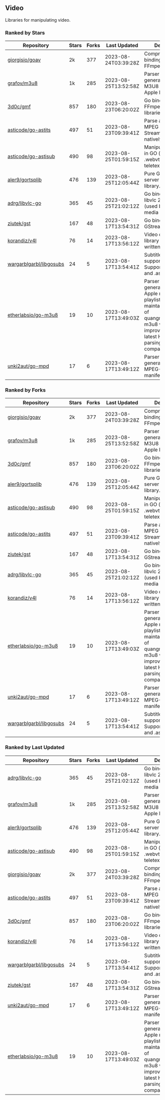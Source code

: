 ## Video

Libraries for manipulating video.

### Ranked by Stars

| Repository | Stars | Forks | Last Updated | Description | 
|------------|-------|-------|--------------|-------------|
| [giorgisio/goav](https://github.com/giorgisio/goav) | 2k | 377 | 2023-08-24T03:39:28Z |  Comprehensive Go bindings for FFmpeg. |
| [grafov/m3u8](https://github.com/grafov/m3u8) | 1k | 285 | 2023-08-25T13:52:58Z |  Parser and generator library of M3U8 playlists for Apple HLS. |
| [3d0c/gmf](https://github.com/3d0c/gmf) | 857 | 180 | 2023-08-23T06:20:02Z |  Go bindings for FFmpeg av\* libraries. |
| [asticode/go-astits](https://github.com/asticode/go-astits) | 497 | 51 | 2023-08-23T09:39:41Z |  Parse and demux MPEG Transport Streams (.ts) natively in GO. |
| [asticode/go-astisub](https://github.com/asticode/go-astisub) | 490 | 98 | 2023-08-25T01:59:15Z |  Manipulate subtitles in GO (.srt, .stl, .ttml, .webvtt, .ssa/.ass, teletext, .smi, etc.). |
| [aler9/gortsplib](https://github.com/aler9/gortsplib) | 476 | 139 | 2023-08-25T12:05:44Z |  Pure Go RTSP server and client library. |
| [adrg/libvlc-go](https://github.com/adrg/libvlc-go) | 365 | 45 | 2023-08-25T21:02:12Z |  Go bindings for libvlc 2.X/3.X/4.X (used by the VLC media player). |
| [ziutek/gst](https://github.com/ziutek/gst) | 167 | 48 | 2023-08-17T13:54:31Z |  Go bindings for GStreamer. |
| [korandiz/v4l](https://github.com/korandiz/v4l) | 76 | 14 | 2023-08-17T13:56:12Z |  Video capture library for Linux, written in Go. |
| [wargarblgarbl/libgosubs](https://github.com/wargarblgarbl/libgosubs) | 24 | 5 | 2023-08-17T13:54:41Z |  Subtitle format support for go. Supports .srt, .ttml, and .ass. |
| [etherlabsio/go-m3u8](https://github.com/etherlabsio/go-m3u8) | 19 | 10 | 2023-08-17T13:49:03Z |  Parser and generator library for Apple m3u8 playlists. Actively maintained version of quangngotan95/go-m3u8 with improvements and latest HLS playlist parsing compatibility. |
| [unki2aut/go-mpd](https://github.com/unki2aut/go-mpd) | 17 | 6 | 2023-08-17T13:49:12Z |  Parser and generator library for MPEG-DASH manifest files. |

### Ranked by Forks

| Repository | Stars | Forks | Last Updated | Description | 
|------------|-------|-------|--------------|-------------|
| [giorgisio/goav](https://github.com/giorgisio/goav) | 2k | 377 | 2023-08-24T03:39:28Z |  Comprehensive Go bindings for FFmpeg. |
| [grafov/m3u8](https://github.com/grafov/m3u8) | 1k | 285 | 2023-08-25T13:52:58Z |  Parser and generator library of M3U8 playlists for Apple HLS. |
| [3d0c/gmf](https://github.com/3d0c/gmf) | 857 | 180 | 2023-08-23T06:20:02Z |  Go bindings for FFmpeg av\* libraries. |
| [aler9/gortsplib](https://github.com/aler9/gortsplib) | 476 | 139 | 2023-08-25T12:05:44Z |  Pure Go RTSP server and client library. |
| [asticode/go-astisub](https://github.com/asticode/go-astisub) | 490 | 98 | 2023-08-25T01:59:15Z |  Manipulate subtitles in GO (.srt, .stl, .ttml, .webvtt, .ssa/.ass, teletext, .smi, etc.). |
| [asticode/go-astits](https://github.com/asticode/go-astits) | 497 | 51 | 2023-08-23T09:39:41Z |  Parse and demux MPEG Transport Streams (.ts) natively in GO. |
| [ziutek/gst](https://github.com/ziutek/gst) | 167 | 48 | 2023-08-17T13:54:31Z |  Go bindings for GStreamer. |
| [adrg/libvlc-go](https://github.com/adrg/libvlc-go) | 365 | 45 | 2023-08-25T21:02:12Z |  Go bindings for libvlc 2.X/3.X/4.X (used by the VLC media player). |
| [korandiz/v4l](https://github.com/korandiz/v4l) | 76 | 14 | 2023-08-17T13:56:12Z |  Video capture library for Linux, written in Go. |
| [etherlabsio/go-m3u8](https://github.com/etherlabsio/go-m3u8) | 19 | 10 | 2023-08-17T13:49:03Z |  Parser and generator library for Apple m3u8 playlists. Actively maintained version of quangngotan95/go-m3u8 with improvements and latest HLS playlist parsing compatibility. |
| [unki2aut/go-mpd](https://github.com/unki2aut/go-mpd) | 17 | 6 | 2023-08-17T13:49:12Z |  Parser and generator library for MPEG-DASH manifest files. |
| [wargarblgarbl/libgosubs](https://github.com/wargarblgarbl/libgosubs) | 24 | 5 | 2023-08-17T13:54:41Z |  Subtitle format support for go. Supports .srt, .ttml, and .ass. |

### Ranked by Last Updated

| Repository | Stars | Forks | Last Updated | Description | 
|------------|-------|-------|--------------|-------------|
| [adrg/libvlc-go](https://github.com/adrg/libvlc-go) | 365 | 45 | 2023-08-25T21:02:12Z |  Go bindings for libvlc 2.X/3.X/4.X (used by the VLC media player). |
| [grafov/m3u8](https://github.com/grafov/m3u8) | 1k | 285 | 2023-08-25T13:52:58Z |  Parser and generator library of M3U8 playlists for Apple HLS. |
| [aler9/gortsplib](https://github.com/aler9/gortsplib) | 476 | 139 | 2023-08-25T12:05:44Z |  Pure Go RTSP server and client library. |
| [asticode/go-astisub](https://github.com/asticode/go-astisub) | 490 | 98 | 2023-08-25T01:59:15Z |  Manipulate subtitles in GO (.srt, .stl, .ttml, .webvtt, .ssa/.ass, teletext, .smi, etc.). |
| [giorgisio/goav](https://github.com/giorgisio/goav) | 2k | 377 | 2023-08-24T03:39:28Z |  Comprehensive Go bindings for FFmpeg. |
| [asticode/go-astits](https://github.com/asticode/go-astits) | 497 | 51 | 2023-08-23T09:39:41Z |  Parse and demux MPEG Transport Streams (.ts) natively in GO. |
| [3d0c/gmf](https://github.com/3d0c/gmf) | 857 | 180 | 2023-08-23T06:20:02Z |  Go bindings for FFmpeg av\* libraries. |
| [korandiz/v4l](https://github.com/korandiz/v4l) | 76 | 14 | 2023-08-17T13:56:12Z |  Video capture library for Linux, written in Go. |
| [wargarblgarbl/libgosubs](https://github.com/wargarblgarbl/libgosubs) | 24 | 5 | 2023-08-17T13:54:41Z |  Subtitle format support for go. Supports .srt, .ttml, and .ass. |
| [ziutek/gst](https://github.com/ziutek/gst) | 167 | 48 | 2023-08-17T13:54:31Z |  Go bindings for GStreamer. |
| [unki2aut/go-mpd](https://github.com/unki2aut/go-mpd) | 17 | 6 | 2023-08-17T13:49:12Z |  Parser and generator library for MPEG-DASH manifest files. |
| [etherlabsio/go-m3u8](https://github.com/etherlabsio/go-m3u8) | 19 | 10 | 2023-08-17T13:49:03Z |  Parser and generator library for Apple m3u8 playlists. Actively maintained version of quangngotan95/go-m3u8 with improvements and latest HLS playlist parsing compatibility. |

